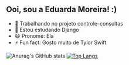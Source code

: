 ## Ooi, sou a Eduarda Moreira! :)

- 🔭 Trabalhando no projeto controle-consultas
- 🌱 Estou estudando Django
- 😄 Pronome: Ela
- ⚡ Fun fact: Gosto muito de Tylor Swift


![Anurag's GitHub stats](https://github-readme-stats.vercel.app/api?username=eduardamoreiira&show_icons=true&theme=radical)
[![Top Langs](https://github-readme-stats.vercel.app/api/top-langs/?username=eduardamoreiira&layout=donut&show_icons=true&theme=radical)](https://github.com/eduardamoreiira/github-readme-stats)



